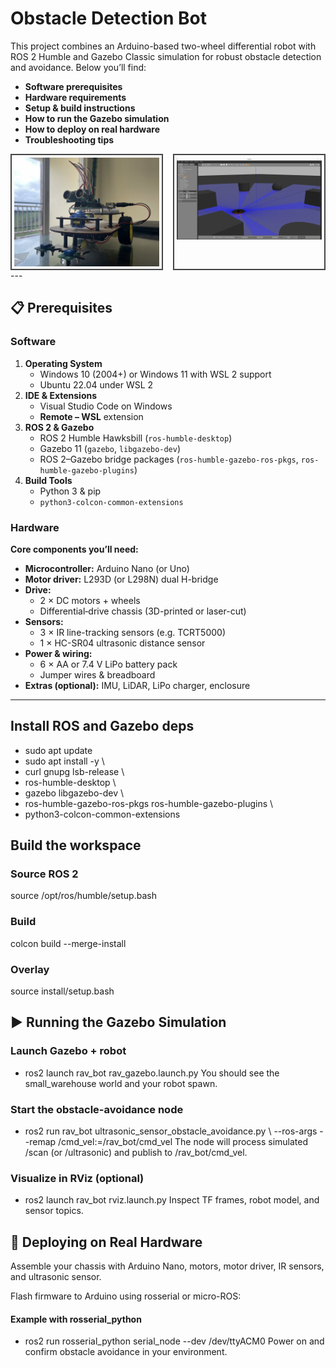 # Obstacle Detection Bot

This project combines an Arduino-based two-wheel differential robot with ROS 2 Humble and Gazebo Classic simulation for robust obstacle detection and avoidance. Below you’ll find:

- **Software prerequisites**  
- **Hardware requirements**
- **Setup & build instructions**  
- **How to run the Gazebo simulation**  
- **How to deploy on real hardware**  
- **Troubleshooting tips**  
<div style="display: flex; justify-content: center; gap: 16px;">
  <div style="border: 2px solid #444; padding: 4px;">
    <img src="img/Hardware_.jpg" alt="First diagram" style="display: block; max-width: 100%; height: auto;">
  </div>
  <div style="border: 2px solid #444; padding: 4px;">
    <img src="img/gazebo.png" alt="Second diagram" style="display: block; max-width: 100%; height: auto;">
  </div>
</div>
---

## 📋 Prerequisites

### Software

1. **Operating System**  
   - Windows 10 (2004+) or Windows 11 with WSL 2 support  
   - Ubuntu 22.04 under WSL 2  
2. **IDE & Extensions**  
   - Visual Studio Code on Windows  
   - **Remote – WSL** extension  
3. **ROS 2 & Gazebo**  
   - ROS 2 Humble Hawksbill (`ros-humble-desktop`)  
   - Gazebo 11 (`gazebo`, `libgazebo-dev`)  
   - ROS 2–Gazebo bridge packages (`ros-humble-gazebo-ros-pkgs`, `ros-humble-gazebo-plugins`)  
4. **Build Tools**  
   - Python 3 & pip  
   - `python3-colcon-common-extensions`  

### Hardware
 
**Core components you’ll need:**

- **Microcontroller:** Arduino Nano (or Uno)  
- **Motor driver:** L293D (or L298N) dual H-bridge  
- **Drive:**  
  - 2 × DC motors + wheels  
  - Differential‐drive chassis (3D-printed or laser-cut)  
- **Sensors:**  
  - 3 × IR line-tracking sensors (e.g. TCRT5000)  
  - 1 × HC-SR04 ultrasonic distance sensor  
- **Power & wiring:**  
  - 6 × AA or 7.4 V LiPo battery pack  
  - Jumper wires & breadboard  
- **Extras (optional):** IMU, LiDAR, LiPo charger, enclosure  

---

## Install ROS and Gazebo deps
- sudo apt update
- sudo apt install -y \
- curl gnupg lsb-release \
- ros-humble-desktop \
- gazebo libgazebo-dev \
- ros-humble-gazebo-ros-pkgs ros-humble-gazebo-plugins \
- python3-colcon-common-extensions

## Build the workspace
### Source ROS 2
source /opt/ros/humble/setup.bash

### Build
colcon build --merge-install

### Overlay
source install/setup.bash

## ▶️ Running the Gazebo Simulation
### Launch Gazebo + robot
- ros2 launch rav_bot rav_gazebo.launch.py
You should see the small_warehouse world and your robot spawn.

### Start the obstacle-avoidance node
- ros2 run rav_bot ultrasonic_sensor_obstacle_avoidance.py \ --ros-args --remap /cmd_vel:=/rav_bot/cmd_vel
The node will process simulated /scan (or /ultrasonic) and publish to /rav_bot/cmd_vel.

### Visualize in RViz (optional)
- ros2 launch rav_bot rviz.launch.py
Inspect TF frames, robot model, and sensor topics.

## 🚀 Deploying on Real Hardware
Assemble your chassis with Arduino Nano, motors, motor driver, IR sensors, and ultrasonic sensor.

Flash firmware to Arduino using rosserial or micro-ROS:

#### Example with rosserial_python
- ros2 run rosserial_python serial_node --dev /dev/ttyACM0
Power on and confirm obstacle avoidance in your environment.
